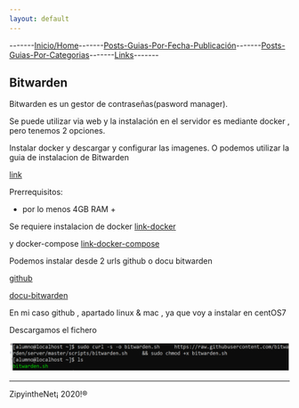 ```yaml
---
layout: default
---
```

-------[Inicio/Home](./../index.html)-------[Posts-Guias-Por-Fecha-Publicación](./../posts.html)-------[Posts-Guias-Por-Categorias](./../categorias.html)-------[Links](./../links.html)-------

## Bitwarden

Bitwarden es un gestor de contraseñas(pasword manager).

Se puede utilizar via web y la instalación en el servidor es mediante docker , pero tenemos 2 opciones.

Instalar docker y descargar y configurar las imagenes. O podemos utilizar la guia de instalacion de Bitwarden

[link](https://github.com/bitwarden/server)

Prerrequisitos:

- por lo menos 4GB RAM +

Se requiere instalacion de docker [link-docker](https://docs.docker.com/engine/install/)

y docker-compose  [link-docker-compose](https://docs.docker.com/compose/install/)

Podemos instalar desde 2 urls github o docu bitwarden

[github](https://github.com/bitwarden/server)

[docu-bitwarden](https://bitwarden.com/help/article/install-on-premise/)

En mi caso github , apartado linux & mac , ya que voy a instalar en centOS7

Descargamos el fichero

![foto1bitwarden](./../images/bitwarden/01.png)


-----------------------------------------------------------------------------

ZipyintheNet¡ 2020!®